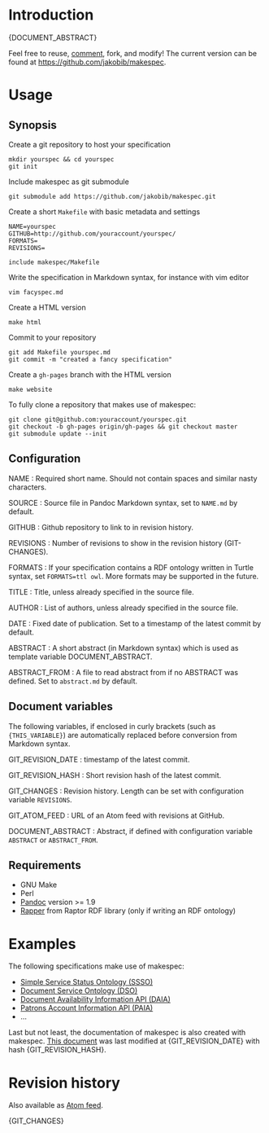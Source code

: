 # Introduction

{DOCUMENT_ABSTRACT}

Feel free to reuse, [comment](https://github.com/jakobib/makespec/issues),
fork, and modify! The current version can be found at
<https://github.com/jakobib/makespec>.

# Usage

## Synopsis

Create a git repository to host your specification

    mkdir yourspec && cd yourspec
    git init

Include makespec as git submodule

    git submodule add https://github.com/jakobib/makespec.git

Create a short `Makefile` with basic metadata and settings

    NAME=yourspec
    GITHUB=http://github.com/youraccount/yourspec/
    FORMATS=
    REVISIONS=
    
    include makespec/Makefile

Write the specification in Markdown syntax, for instance with vim editor

    vim facyspec.md

Create a HTML version

    make html

Commit to your repository

    git add Makefile yourspec.md
    git commit -m "created a fancy specification"

Create a `gh-pages` branch with the HTML version

    make website

To fully clone a repository that makes use of makespec:

    git clone git@github.com:youraccount/yourspec.git
    git checkout -b gh-pages origin/gh-pages && git checkout master
    git submodule update --init

## Configuration

NAME
  : Required short name. Should not contain spaces and similar nasty characters.

SOURCE
  : Source file in Pandoc Markdown syntax, set to `NAME.md` by default.

GITHUB
  : Github repository to link to in revision history.

REVISIONS
  : Number of revisions to show in the revision history (GIT-CHANGES).

FORMATS
  : If your specification contains a RDF ontology written in Turtle syntax,
    set `FORMATS=ttl owl`. More formats may be supported in the future.

TITLE
  : Title, unless already specified in the source file.

AUTHOR
  : List of authors, unless already specified in the source file.

DATE
  : Fixed date of publication. Set to a timestamp of the latest commit
    by default.

ABSTRACT
  : A short abstract (in Markdown syntax) which is used as template 
    variable DOCUMENT_ABSTRACT.

ABSTRACT_FROM
  : A file to read abstract from if no ABSTRACT was defined. Set to
    `abstract.md` by default.

## Document variables

The following variables, if enclosed in curly brackets (such as
`{THIS_VARIABLE}`) are automatically replaced before conversion from Markdown
syntax.

GIT_REVISION_DATE
  : timestamp of the latest commit.

GIT_REVISION_HASH
  : Short revision hash of the latest commit.

GIT_CHANGES
  : Revision history. Length can be set with configuration variable `REVISIONS`.

GIT_ATOM_FEED
  : URL of an Atom feed with revisions at GitHub.

DOCUMENT_ABSTRACT
  : Abstract, if defined with configuration variable `ABSTRACT` or 
    `ABSTRACT_FROM`.

## Requirements

* GNU Make
* Perl
* [Pandoc](http://johnmacfarlane.net/pandoc/) version >= 1.9
* [Rapper](http://librdf.org/raptor/rapper.html) from Raptor RDF library
  (only if writing an RDF ontology)

# Examples

The following specifications make use of makespec:

* [Simple Service Status Ontology (SSSO)](https://github.com/gbv/ssso)
* [Document Service Ontology (DSO)](https://github.com/gbv/dso)
* [Document Availability Information API (DAIA)](https://github.com/gbv/daiaspec)
* [Patrons Account Information API (PAIA)](https://github.com/gbv/paia)
* ...

Last but not least, the documentation of makespec is also created with makespec.
[This document](https://github.com/jakobib/makespec/blob/master/README.md) was
last modified at {GIT_REVISION_DATE} with hash {GIT_REVISION_HASH}.

[Pandoc Markdown]: http://johnmacfarlane.net/pandoc/demo/example9/pandocs-markdown.html

# Revision history

Also available as [Atom feed]({GIT_ATOM_FEED}).

{GIT_CHANGES}

